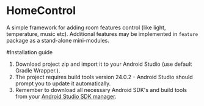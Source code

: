 # HomeControl
A simple framework for adding room features control (like light, temperature, music etc).
Additional features may be implemented in `feature` package as a stand-alone mini-modules.



#Installation guide
1. Download project zip and import it to your Android Studio (use default Gradle Wrapper.).
2. The project requires build tools version 24.0.2 - Android Studio should prompt you to update it automatically.
3. Remember to download all necessary Android SDK's and build tools from your [Android Studio SDK manager](https://developer.android.com/studio/intro/update.html).
